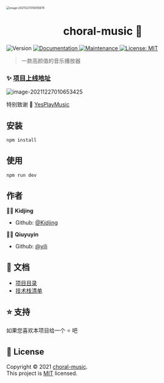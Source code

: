 

<img src="https://yili979.oss-cn-beijing.aliyuncs.com/img/image-20211227010055879.png" alt="image-20211227010055879" style="zoom:50%;" />

<h1 align="center">choral-music 👋</h1>
<p>
  <img alt="Version" src="https://img.shields.io/badge/version-1.0.0-blue.svg?cacheSeconds=2592000" />
  <a href="https://github.com/Kidjing/choral-music-player#readme" target="_blank">
    <img alt="Documentation" src="https://img.shields.io/badge/documentation-yes-brightgreen.svg" />
  </a>
  <a href="https://github.com/Kidjing/choral-music-player/graphs/commit-activity" target="_blank">
    <img alt="Maintenance" src="https://img.shields.io/badge/Maintained%3F-yes-green.svg" />
  </a>
  <a href="https://github.com/Kidjing/choral-music-player/blob/master/LICENSE" target="_blank">
    <img alt="License: MIT" src="https://img.shields.io/github/license/Kidjing/choral-music-player" />
  </a>
</p>


> 一款高颜值的音乐播放器

### ✨ [项目上线地址](https://music.yili.fit)

![image-20211227010653425](https://yili979.oss-cn-beijing.aliyuncs.com/img/image-20211227010653425.png)



特别致谢 :tada: [YesPlayMusic](https://github.com/qier222/YesPlayMusic)

## 安装

```sh
npm install
```

## 使用

```sh
npm run dev
```

## 作者

:woman_artist: **Kidjing**

* Github: [@Kidjing](https://github.com/Kidjing)

:man_astronaut: **Qiuyuyin**

* Github: [@yili](https://github.com/qiuyuyin)

## :book: 文档

* [项目目录](./docs/项目目录.md)
* [技术栈清单](./docs/技术栈清单.md)

## ⭐️ 支持

如果您喜欢本项目给一个 ⭐️ 吧

## 📝 License

Copyright © 2021 [choral-music](https://music.yili.fit).<br />
This project is [MIT](https://github.com/Kidjing/choral-music-player/blob/master/LICENSE) licensed.

